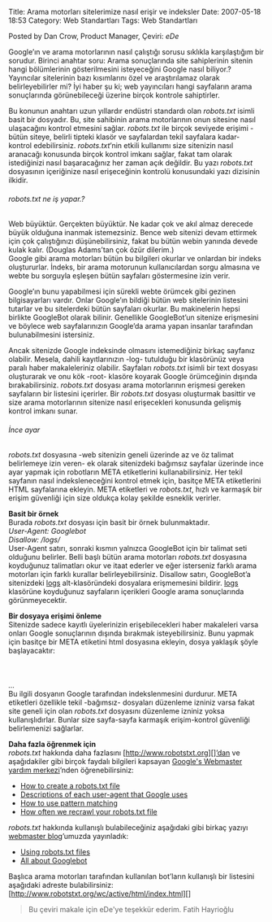 Title: Arama motorları sitelerimize nasıl erişir ve indeksler
Date: 2007-05-18 18:53
Category: Web Standartları
Tags: Web Standartları

Posted by Dan Crow, Product Manager, Çeviri: *eDe*

Google’ın ve arama motorlarının nasıl çalıştığı sorusu sıklıkla
karşılaştığım bir sorudur. Birinci anahtar soru: Arama sonuçlarında site
sahiplerinin sitenin hangi bölümlerinin gösterilmesini isteyeceğini
Google nasıl biliyor.? Yayıncılar sitelerinin bazı kısımlarını özel ve
araştırılamaz olarak belirleyebilirler mi? İyi haber şu ki; web
yayıncıları hangi sayfaların arama sonuçlarında görünebileceği üzerine
birçok kontrole sahiptirler.<!--more-->

Bu konunun anahtarı uzun yıllardır endüstri standardı olan *robots.txt*
isimli basit bir dosyadır. Bu, site sahibinin arama motorlarının onun
sitesine nasıl ulaşacağını kontrol etmesini sağlar. *robots.txt* ile
birçok seviyede erişimi -bütün siteye, belirli tipteki klasör ve
sayfalardan tekil sayfalara kadar- kontrol edebilirsiniz.
*robots.txt*’nin etkili kullanımı size sitenizin nasıl aranacağı
konusunda birçok kontrol imkanı sağlar, fakat tam olarak istediğinizi
nasıl başaracağınız her zaman açık değildir. Bu yazı *robots.txt*
dosyasının içeriğinize nasıl erişeceğinin kontrolü konusundaki yazı
dizisinin ilkidir.

###### *robots.txt* ne iş yapar.?

Web büyüktür. Gerçekten büyüktür. Ne kadar çok ve akıl almaz derecede
büyük olduğuna inanmak istemezsiniz. Bence web sitenizi devam ettirmek
için çok çalıştığınızı düşünebilirsiniz, fakat bu bütün webin yanında
devede kulak kalır. (Douglas Adams’tan çok özür dilerim.)  
Google gibi arama motorları bütün bu bilgileri okurlar ve onlardan bir
indeks oluştururlar. İndeks, bir arama motorunun kullanıcılardan sorgu
almasına ve webte bu sorguyla eşleşen bütün sayfaları göstermesine izin
verir.

Google’ın bunu yapabilmesi için sürekli webte örümcek gibi gezinen
bilgisayarları vardır. Onlar Google’ın bildiği bütün web sitelerinin
listesini tutarlar ve bu sitelerdeki bütün sayfaları okurlar. Bu
makinelerin hepsi birlikte GoogleBot olarak bilinir. Genellikle
GoogleBot’un sitenize erişmesini ve böylece web sayfalarınızın Google’da
arama yapan insanlar tarafından bulunabilmesini istersiniz.

Ancak sitenizde Google indeksinde olmasını istemediğiniz birkaç sayfanız
olabilir. Mesela, dahili kayıtlarınızın -log- tutulduğu bir klasörünüz
veya paralı haber makaleleriniz olabilir. Sayfaları *robots.txt* isimli
bir text dosyası oluşturarak ve onu kök -root- klasöre koyarak Google
örümceğinin dışında bırakabilirsiniz. *robots.txt* dosyası arama
motorlarının erişmesi gereken sayfaların bir listesini içerirler. Bir
*robots.txt* dosyası oluşturmak basittir ve size arama motorlarının
sitenize nasıl erişecekleri konusunda gelişmiş kontrol imkanı sunar.

###### İnce ayar

*robots.txt* dosyasına -web sitenizin geneli üzerinde az ve öz talimat
belirlemeye izin veren- ek olarak sitenizdeki bağımsız sayfalar üzerinde
ince ayar yapmak için robotların META etiketlerini kullanabilirsiniz.
Her tekil sayfanın nasıl indeksleneceğini kontrol etmek için, basitçe
META etiketlerini HTML sayfalarına ekleyin. META etiketleri ve
*robots.txt*, hızlı ve karmaşık bir erişim güvenliği için size oldukça
kolay şekilde esneklik verirler.

**Basit bir örnek**  
Burada *robots.txt* dosyası için basit bir örnek bulunmaktadır.  
*User-Agent: Googlebot*  
*Disallow: /logs/*  
User-Agent satırı, sonraki kısmın yalnızca GoogleBot için bir talimat
seti olduğunu belirler. Belli başlı bütün arama motorları *robots.txt*
dosyasına koyduğunuz talimatları okur ve itaat ederler ve eğer
isterseniz farklı arama motorları için farklı kurallar
belirleyebilirsiniz. Disallow satırı, GoogleBot’a sitenizdeki
<u>logs</u> alt-klasöründeki dosyalara erişmemesini bildirir.
<u>logs</u> klasörüne koyduğunuz sayfaların içerikleri Google arama
sonuçlarında görünmeyecektir.

**Bir dosyaya erişimi önleme**  
Sitenizde sadece kayıtlı üyelerinizin erişebilecekleri haber makaleleri
varsa onları Google sonuçlarının dışında bırakmak isteyebilirsiniz. Bunu
yapmak için basitçe bir META etiketini html dosyasına ekleyin, dosya
yaklaşık şöyle başlayacaktır:  
*<html>*  
*<head>*  
*<meta name="googlebot" content="noindex">*  
*...*  
Bu ilgili dosyanın Google tarafından indekslenmesini durdurur. META
etiketleri özellikle tekil -bağımsız- dosyaları düzenleme izniniz varsa
fakat site geneli için olan *robots.txt* dosyasını düzenleme izniniz
yoksa kullanışlıdırlar. Bunlar size sayfa-sayfa karmaşık erişim-kontrol
güvenliği belirlemenizi sağlarlar.

**Daha fazla öğrenmek için**  
*robots.txt* hakkında daha fazlasını [http://www.robotstxt.org][]’dan
ve aşağıdakiler gibi birçok faydalı bilgileri kapsayan [Google's Webmaster yardım merkezi][]’nden öğrenebilirsiniz:

-   [How to create a robots.txt file][]
-   [Descriptions of each user-agent that Google uses][]
-   [How to use pattern matching][]
-   [How often we recrawl your robots.txt file][]

*robots.txt* hakkında kullanışlı bulabileceğiniz aşağıdaki gibi birkaç
yazıyı [webmaster blog][]’umuzda yayınladık:

-   [Using robots.txt files][]
-   [All about Googlebot][]

Başlıca arama motorları tarafından kullanılan bot’ların kullanışlı bir
listesini aşağıdaki adreste bulabilirsiniz:  
[http://www.robotstxt.org/wc/active/html/index.html][]

> Bu çeviri makale için eDe'ye teşekkür ederim. Fatih Hayrioğlu

</p>

  [http://www.robotstxt.org]: http://www.robotstxt.org/
  [Google's Webmaster yardım merkezi]: http://www.google.com/support/webmasters/bin/topic.py?topic=8843
  [How to create a robots.txt file]: http://www.google.com/support/webmasters/bin/answer.py?answer=40362
  [Descriptions of each user-agent that Google uses]: http://www.google.com/support/webmasters/bin/answer.py?answer=40364
  [How to use pattern matching]: http://www.google.com/support/webmasters/bin/answer.py?answer=40367
  [How often we recrawl your robots.txt file]: http://www.google.com/support/webmasters/bin/answer.py?answer=40368
  [webmaster blog]: http://googlewebmastercentral.blogspot.com/
  [Using robots.txt files]: http://sitemaps.blogspot.com/2006/02/using-robotstxt-file.html
  [All about Googlebot]: http://googlewebmastercentral.blogspot.com/2006/08/all-about-googlebot.html
  [http://www.robotstxt.org/wc/active/html/index.html]: http://www.robotstxt.org/wc/active/html/index.html
